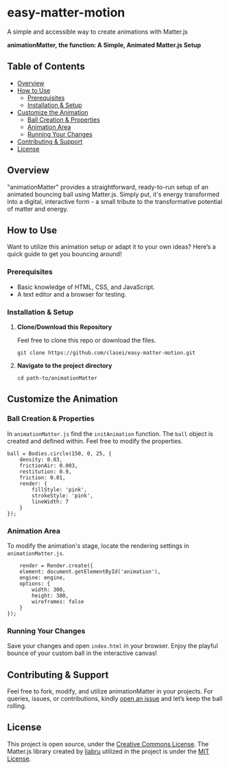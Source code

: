 # easy-matter-motion
A simple and accessible way to create animations with Matter.js

**animationMatter, the function: A Simple, Animated Matter.js Setup**

## Table of Contents
- [Overview](#overview)
- [How to Use](#how-to-use)
  - [Prerequisites](#prerequisites)
  - [Installation & Setup](#installation--setup)
- [Customize the Animation](#customize-the-animation)
  - [Ball Creation & Properties](#ball-creation--properties)
  - [Animation Area](#animation-area)
  - [Running Your Changes](#running-your-changes)
- [Contributing & Support](#contributing--support)
- [License](#license)

## Overview

"animationMatter" provides a straightforward, ready-to-run setup of an animated bouncing ball using Matter.js. Simply put, it's energy transformed into a digital, interactive form - a small tribute to the transformative potential of matter and energy.

## How to Use

Want to utilize this animation setup or adapt it to your own ideas? Here’s a quick guide to get you bouncing around!

### Prerequisites

- Basic knowledge of HTML, CSS, and JavaScript.
- A text editor and a browser for testing.

### Installation & Setup

1. **Clone/Download this Repository**
   
   Feel free to clone this repo or download the files.

   `git clone https://github.com/clasei/easy-matter-motion.git`

2. **Navigate to the project directory**
   
   `cd path-to/animationMatter`

## Customize the Animation

### Ball Creation & Properties
In `animationMatter.js` find the `initAnimation` function. The `ball` object is created and defined within. Feel free to modify the properties.

    ball = Bodies.circle(150, 0, 25, {
        density: 0.03,
        frictionAir: 0.003,
        restitution: 0.9,
        friction: 0.01,
        render: {
            fillStyle: 'pink',
            strokeStyle: 'pink',
            lineWidth: 7
        }
    });

### Animation Area
To modify the animation's stage, locate the rendering settings in `animationMatter.js`.

        render = Render.create({
        element: document.getElementById('animation'),
        engine: engine,
        options: {
            width: 300,
            height: 380,
            wireframes: false
        }
    });

### Running Your Changes
Save your changes and open `index.html` in your browser. Enjoy the playful bounce of your custom ball in the interactive canvas!

## Contributing & Support
Feel free to fork, modify, and utilize animationMatter in your projects. For queries, issues, or contributions, kindly [open an issue](https://github.com/clasei/easy-matter-motion/issues/new) and let’s keep the ball rolling.

## License
This project is open source, under the [Creative Commons License](https://creativecommons.org/publicdomain/zero/1.0/deed). The Matter.js library created by [liabru](https://github.com/liabru/matter-js) utilized in the project is under the [MIT License](https://github.com/liabru/matter-js/blob/master/LICENSE).

